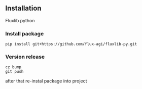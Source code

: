 ## Installation
Fluxlib python
### Install package
```shell
pip install git+https://github.com/flux-agi/fluxlib-py.git
```

 ### Version release

```shell
cz bump
git push
```

after that re-instal package into project


